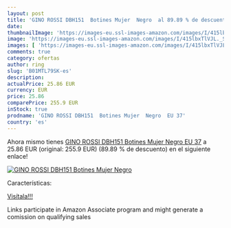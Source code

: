 ```yaml
---
layout: post
title: 'GINO ROSSI DBH151  Botines Mujer  Negro  al 89.89 % de descuento'
date: 
thumbnailImage: 'https://images-eu.ssl-images-amazon.com/images/I/415lbxTlVJL._SL200_.jpg'
image: 'https://images-eu.ssl-images-amazon.com/images/I/415lbxTlVJL._SL200_.jpg'
images: [ 'https://images-eu.ssl-images-amazon.com/images/I/415lbxTlVJL._SL200_.jpg' ]
comments: true
category: ofertas
author: ring
slug: 'B01MTL79SK-es'
description:
actualPrice: 25.86 EUR
currency: EUR
price: 25.86
comparePrice: 255.9 EUR
inStock: true
prodname: 'GINO ROSSI DBH151  Botines Mujer  Negro  EU 37'
country: 'es'
---
```


Ahora mismo tienes [GINO ROSSI DBH151  Botines Mujer  Negro  EU 37](https://www.amazon.es/dp/B01MTL79SK/?tag=tolees-21) a 25.86 EUR (original: 255.9 EUR) (89.89 %  de descuento) en el siguiente enlace!

[![GINO ROSSI DBH151  Botines Mujer  Negro ](https://images-eu.ssl-images-amazon.com/images/I/415lbxTlVJL._SL200_.jpg)](https://www.amazon.es/dp/B01MTL79SK/?tag=tolees-21)

Características:


[Visítala!!!](https://www.amazon.es/dp/B01MTL79SK/?tag=tolees-21)

Links participate in Amazon Associate program and might generate a comission on qualifying sales
